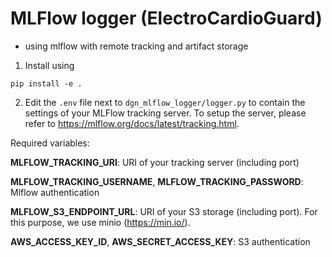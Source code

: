 # MLFlow logger (ElectroCardioGuard)
- using mlflow with remote tracking and artifact storage


1. Install using 
```
pip install -e .
```

2. Edit the `.env` file next to `dgn_mlflow_logger/logger.py` to contain the settings of your MLFlow tracking server. To setup the server, please refer to https://mlflow.org/docs/latest/tracking.html. 

Required variables:

**MLFLOW_TRACKING_URI**: URI of your tracking server (including port)

**MLFLOW_TRACKING_USERNAME**, **MLFLOW_TRACKING_PASSWORD**: Mlflow authentication

**MLFLOW_S3_ENDPOINT_URL**: URI of your S3 storage (including port). For this purpose, we use minio (https://min.io/).

**AWS_ACCESS_KEY_ID**, **AWS_SECRET_ACCESS_KEY**: S3 authentication
